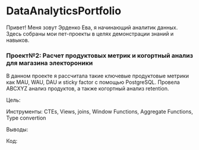 # DataAnalyticsPortfolio
Привет! Меня зовут Эрденко Ева, я начинающий аналитик данных. Здесь собраны мои пет-проекты в целях демонстрации знаний и навыков.

### Проект№2: Расчет продуктовых метрик и когортный анализ для магазина электороники
В данном проекте я рассчитала такие ключевые продуктовые метрики как MAU, WAU, DAU и sticky factor с помощью PostgreSQL. Провела ABCXYZ анализ продуктов, а также когортный анализ retention.

Цель: 

Инструменты: CTEs, Views, joins, Window Functions, Aggregate Functions, Type convertion

Выводы:

Код:


